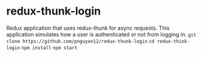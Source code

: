 # redux-thunk-login
Redux application that uses redux-thunk for async requests. This application simulates how a user is authenticated or not from logging in. 
`git clone https://github.com/pnguyen12/redux-thunk-login`
`cd redux-think-login`
`npm install`
`npm start`

